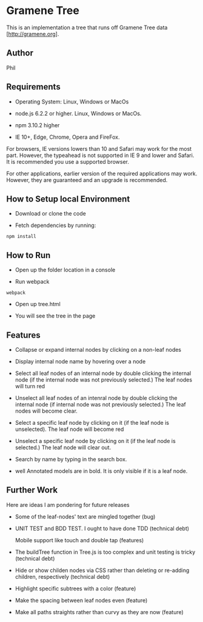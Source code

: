 # Gramene Tree

This is an implementation a tree that runs off Gramene Tree data [http://gramene.org].


Author
---------------------------------------------
Phil

Requirements
---------------------------------------------------------------------
- Operating System: Linux, Windows or MacOs

- node.js 6.2.2 or higher. Linux, Windows or MacOs.

- npm 3.10.2 higher

- IE 10+, Edge, Chrome, Opera and FireFox.

For browsers, IE versions lowers than 10 and Safari may work for the most part. However, the typeahead is not supported in IE 9 and lower and Safari. It is recommended you use a supported browser.  

For other applications, earlier version of the required applications may work. However, they are guaranteed and an upgrade is recommended.


How to Setup local Environment
-----------------------------------------------------

-  Download or clone the code

-  Fetch dependencies by running:

```
npm install
```


How to Run
-----------------------------------------------------
- Open up the folder location in a console

- Run webpack
```
webpack
```

- Open up tree.html

- You will see the tree in the page


Features
-----------------------------------------------------
- Collapse or expand internal nodes by clicking on a non-leaf nodes

- Display internal node name by hovering over a node

- Select all leaf nodes of an internal node by double clicking the internal node (if the internal node was not previously selected.) The leaf nodes will turn red

- Unselect all leaf nodes of an intenral node by double clicking the internal node (if internal node was not previously selected.) The leaf nodes will become clear.

- Select a specific leaf node by clicking on it (if the leaf node is unselected). The leaf node will become red

- Unselect a specific leaf node by clicking on it (if the leaf node is selected.) The leaf node will clear out.

- Search by name by typing in the search box.

- well Annotated models are in bold. It is only visible if it is a leaf node.


Further Work
-----------------------------------------------------
Here are ideas I am pondering for future releases

- Some of the leaf-nodes' text are mingled together (bug)

- UNIT TEST and BDD TEST. I ought to have done TDD (technical debt)

	Mobile support like touch and double tap (features)

- The buildTree function in Tree.js is too complex and unit testing is tricky (technical debt)

- Hide or show childen nodes via CSS rather than deleting or re-adding children, respectively (technical debt)

-   Highlight specific subtrees with a color (feature)

- Make the spacing between leaf nodes even  (feature)

- Make all paths straights rather than curvy as they are now  (feature)
